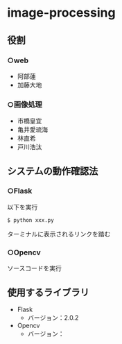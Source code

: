 # image-processing

## 役割

### ○web

- 阿部蓮
- 加藤大地

### ○画像処理

- 市橋皇宜
- 亀井愛琉海
- 林直希
- 戸川浩汰

## システムの動作確認法

### ○Flask

以下を実行
```
$ python xxx.py
```
ターミナルに表示されるリンクを踏む

### ○Opencv

ソースコードを実行

## 使用するライブラリ

- Flask
  - バージョン：2.0.2
- Opencv
  - バージョン：